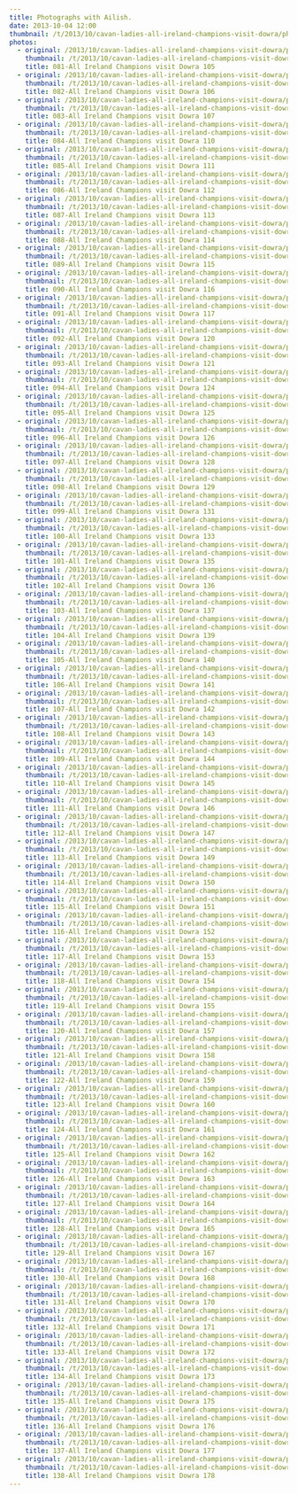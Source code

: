 ```yaml
---
title: Photographs with Ailish.
date: 2013-10-04 12:00
thumbnail: /t/2013/10/cavan-ladies-all-ireland-champions-visit-dowra/photographs-with-ailish/081-all-ireland-champions-visit-dowra-105.jpg
photos:
  - original: /2013/10/cavan-ladies-all-ireland-champions-visit-dowra/photographs-with-ailish/081-all-ireland-champions-visit-dowra-105.jpg
    thumbnail: /t/2013/10/cavan-ladies-all-ireland-champions-visit-dowra/photographs-with-ailish/081-all-ireland-champions-visit-dowra-105.jpg
    title: 081-All Ireland Champions visit Dowra 105
  - original: /2013/10/cavan-ladies-all-ireland-champions-visit-dowra/photographs-with-ailish/082-all-ireland-champions-visit-dowra-106.jpg
    thumbnail: /t/2013/10/cavan-ladies-all-ireland-champions-visit-dowra/photographs-with-ailish/082-all-ireland-champions-visit-dowra-106.jpg
    title: 082-All Ireland Champions visit Dowra 106
  - original: /2013/10/cavan-ladies-all-ireland-champions-visit-dowra/photographs-with-ailish/083-all-ireland-champions-visit-dowra-107.jpg
    thumbnail: /t/2013/10/cavan-ladies-all-ireland-champions-visit-dowra/photographs-with-ailish/083-all-ireland-champions-visit-dowra-107.jpg
    title: 083-All Ireland Champions visit Dowra 107
  - original: /2013/10/cavan-ladies-all-ireland-champions-visit-dowra/photographs-with-ailish/084-all-ireland-champions-visit-dowra-110.jpg
    thumbnail: /t/2013/10/cavan-ladies-all-ireland-champions-visit-dowra/photographs-with-ailish/084-all-ireland-champions-visit-dowra-110.jpg
    title: 084-All Ireland Champions visit Dowra 110
  - original: /2013/10/cavan-ladies-all-ireland-champions-visit-dowra/photographs-with-ailish/085-all-ireland-champions-visit-dowra-111.jpg
    thumbnail: /t/2013/10/cavan-ladies-all-ireland-champions-visit-dowra/photographs-with-ailish/085-all-ireland-champions-visit-dowra-111.jpg
    title: 085-All Ireland Champions visit Dowra 111
  - original: /2013/10/cavan-ladies-all-ireland-champions-visit-dowra/photographs-with-ailish/086-all-ireland-champions-visit-dowra-112.jpg
    thumbnail: /t/2013/10/cavan-ladies-all-ireland-champions-visit-dowra/photographs-with-ailish/086-all-ireland-champions-visit-dowra-112.jpg
    title: 086-All Ireland Champions visit Dowra 112
  - original: /2013/10/cavan-ladies-all-ireland-champions-visit-dowra/photographs-with-ailish/087-all-ireland-champions-visit-dowra-113.jpg
    thumbnail: /t/2013/10/cavan-ladies-all-ireland-champions-visit-dowra/photographs-with-ailish/087-all-ireland-champions-visit-dowra-113.jpg
    title: 087-All Ireland Champions visit Dowra 113
  - original: /2013/10/cavan-ladies-all-ireland-champions-visit-dowra/photographs-with-ailish/088-all-ireland-champions-visit-dowra-114.jpg
    thumbnail: /t/2013/10/cavan-ladies-all-ireland-champions-visit-dowra/photographs-with-ailish/088-all-ireland-champions-visit-dowra-114.jpg
    title: 088-All Ireland Champions visit Dowra 114
  - original: /2013/10/cavan-ladies-all-ireland-champions-visit-dowra/photographs-with-ailish/089-all-ireland-champions-visit-dowra-115.jpg
    thumbnail: /t/2013/10/cavan-ladies-all-ireland-champions-visit-dowra/photographs-with-ailish/089-all-ireland-champions-visit-dowra-115.jpg
    title: 089-All Ireland Champions visit Dowra 115
  - original: /2013/10/cavan-ladies-all-ireland-champions-visit-dowra/photographs-with-ailish/090-all-ireland-champions-visit-dowra-116.jpg
    thumbnail: /t/2013/10/cavan-ladies-all-ireland-champions-visit-dowra/photographs-with-ailish/090-all-ireland-champions-visit-dowra-116.jpg
    title: 090-All Ireland Champions visit Dowra 116
  - original: /2013/10/cavan-ladies-all-ireland-champions-visit-dowra/photographs-with-ailish/091-all-ireland-champions-visit-dowra-117.jpg
    thumbnail: /t/2013/10/cavan-ladies-all-ireland-champions-visit-dowra/photographs-with-ailish/091-all-ireland-champions-visit-dowra-117.jpg
    title: 091-All Ireland Champions visit Dowra 117
  - original: /2013/10/cavan-ladies-all-ireland-champions-visit-dowra/photographs-with-ailish/092-all-ireland-champions-visit-dowra-120.jpg
    thumbnail: /t/2013/10/cavan-ladies-all-ireland-champions-visit-dowra/photographs-with-ailish/092-all-ireland-champions-visit-dowra-120.jpg
    title: 092-All Ireland Champions visit Dowra 120
  - original: /2013/10/cavan-ladies-all-ireland-champions-visit-dowra/photographs-with-ailish/093-all-ireland-champions-visit-dowra-121.jpg
    thumbnail: /t/2013/10/cavan-ladies-all-ireland-champions-visit-dowra/photographs-with-ailish/093-all-ireland-champions-visit-dowra-121.jpg
    title: 093-All Ireland Champions visit Dowra 121
  - original: /2013/10/cavan-ladies-all-ireland-champions-visit-dowra/photographs-with-ailish/094-all-ireland-champions-visit-dowra-124.jpg
    thumbnail: /t/2013/10/cavan-ladies-all-ireland-champions-visit-dowra/photographs-with-ailish/094-all-ireland-champions-visit-dowra-124.jpg
    title: 094-All Ireland Champions visit Dowra 124
  - original: /2013/10/cavan-ladies-all-ireland-champions-visit-dowra/photographs-with-ailish/095-all-ireland-champions-visit-dowra-125.jpg
    thumbnail: /t/2013/10/cavan-ladies-all-ireland-champions-visit-dowra/photographs-with-ailish/095-all-ireland-champions-visit-dowra-125.jpg
    title: 095-All Ireland Champions visit Dowra 125
  - original: /2013/10/cavan-ladies-all-ireland-champions-visit-dowra/photographs-with-ailish/096-all-ireland-champions-visit-dowra-126.jpg
    thumbnail: /t/2013/10/cavan-ladies-all-ireland-champions-visit-dowra/photographs-with-ailish/096-all-ireland-champions-visit-dowra-126.jpg
    title: 096-All Ireland Champions visit Dowra 126
  - original: /2013/10/cavan-ladies-all-ireland-champions-visit-dowra/photographs-with-ailish/097-all-ireland-champions-visit-dowra-128.jpg
    thumbnail: /t/2013/10/cavan-ladies-all-ireland-champions-visit-dowra/photographs-with-ailish/097-all-ireland-champions-visit-dowra-128.jpg
    title: 097-All Ireland Champions visit Dowra 128
  - original: /2013/10/cavan-ladies-all-ireland-champions-visit-dowra/photographs-with-ailish/098-all-ireland-champions-visit-dowra-129.jpg
    thumbnail: /t/2013/10/cavan-ladies-all-ireland-champions-visit-dowra/photographs-with-ailish/098-all-ireland-champions-visit-dowra-129.jpg
    title: 098-All Ireland Champions visit Dowra 129
  - original: /2013/10/cavan-ladies-all-ireland-champions-visit-dowra/photographs-with-ailish/099-all-ireland-champions-visit-dowra-131.jpg
    thumbnail: /t/2013/10/cavan-ladies-all-ireland-champions-visit-dowra/photographs-with-ailish/099-all-ireland-champions-visit-dowra-131.jpg
    title: 099-All Ireland Champions visit Dowra 131
  - original: /2013/10/cavan-ladies-all-ireland-champions-visit-dowra/photographs-with-ailish/100-all-ireland-champions-visit-dowra-133.jpg
    thumbnail: /t/2013/10/cavan-ladies-all-ireland-champions-visit-dowra/photographs-with-ailish/100-all-ireland-champions-visit-dowra-133.jpg
    title: 100-All Ireland Champions visit Dowra 133
  - original: /2013/10/cavan-ladies-all-ireland-champions-visit-dowra/photographs-with-ailish/101-all-ireland-champions-visit-dowra-135.jpg
    thumbnail: /t/2013/10/cavan-ladies-all-ireland-champions-visit-dowra/photographs-with-ailish/101-all-ireland-champions-visit-dowra-135.jpg
    title: 101-All Ireland Champions visit Dowra 135
  - original: /2013/10/cavan-ladies-all-ireland-champions-visit-dowra/photographs-with-ailish/102-all-ireland-champions-visit-dowra-136.jpg
    thumbnail: /t/2013/10/cavan-ladies-all-ireland-champions-visit-dowra/photographs-with-ailish/102-all-ireland-champions-visit-dowra-136.jpg
    title: 102-All Ireland Champions visit Dowra 136
  - original: /2013/10/cavan-ladies-all-ireland-champions-visit-dowra/photographs-with-ailish/103-all-ireland-champions-visit-dowra-137.jpg
    thumbnail: /t/2013/10/cavan-ladies-all-ireland-champions-visit-dowra/photographs-with-ailish/103-all-ireland-champions-visit-dowra-137.jpg
    title: 103-All Ireland Champions visit Dowra 137
  - original: /2013/10/cavan-ladies-all-ireland-champions-visit-dowra/photographs-with-ailish/104-all-ireland-champions-visit-dowra-139.jpg
    thumbnail: /t/2013/10/cavan-ladies-all-ireland-champions-visit-dowra/photographs-with-ailish/104-all-ireland-champions-visit-dowra-139.jpg
    title: 104-All Ireland Champions visit Dowra 139
  - original: /2013/10/cavan-ladies-all-ireland-champions-visit-dowra/photographs-with-ailish/105-all-ireland-champions-visit-dowra-140.jpg
    thumbnail: /t/2013/10/cavan-ladies-all-ireland-champions-visit-dowra/photographs-with-ailish/105-all-ireland-champions-visit-dowra-140.jpg
    title: 105-All Ireland Champions visit Dowra 140
  - original: /2013/10/cavan-ladies-all-ireland-champions-visit-dowra/photographs-with-ailish/106-all-ireland-champions-visit-dowra-141.jpg
    thumbnail: /t/2013/10/cavan-ladies-all-ireland-champions-visit-dowra/photographs-with-ailish/106-all-ireland-champions-visit-dowra-141.jpg
    title: 106-All Ireland Champions visit Dowra 141
  - original: /2013/10/cavan-ladies-all-ireland-champions-visit-dowra/photographs-with-ailish/107-all-ireland-champions-visit-dowra-142.jpg
    thumbnail: /t/2013/10/cavan-ladies-all-ireland-champions-visit-dowra/photographs-with-ailish/107-all-ireland-champions-visit-dowra-142.jpg
    title: 107-All Ireland Champions visit Dowra 142
  - original: /2013/10/cavan-ladies-all-ireland-champions-visit-dowra/photographs-with-ailish/108-all-ireland-champions-visit-dowra-143.jpg
    thumbnail: /t/2013/10/cavan-ladies-all-ireland-champions-visit-dowra/photographs-with-ailish/108-all-ireland-champions-visit-dowra-143.jpg
    title: 108-All Ireland Champions visit Dowra 143
  - original: /2013/10/cavan-ladies-all-ireland-champions-visit-dowra/photographs-with-ailish/109-all-ireland-champions-visit-dowra-144.jpg
    thumbnail: /t/2013/10/cavan-ladies-all-ireland-champions-visit-dowra/photographs-with-ailish/109-all-ireland-champions-visit-dowra-144.jpg
    title: 109-All Ireland Champions visit Dowra 144
  - original: /2013/10/cavan-ladies-all-ireland-champions-visit-dowra/photographs-with-ailish/110-all-ireland-champions-visit-dowra-145.jpg
    thumbnail: /t/2013/10/cavan-ladies-all-ireland-champions-visit-dowra/photographs-with-ailish/110-all-ireland-champions-visit-dowra-145.jpg
    title: 110-All Ireland Champions visit Dowra 145
  - original: /2013/10/cavan-ladies-all-ireland-champions-visit-dowra/photographs-with-ailish/111-all-ireland-champions-visit-dowra-146.jpg
    thumbnail: /t/2013/10/cavan-ladies-all-ireland-champions-visit-dowra/photographs-with-ailish/111-all-ireland-champions-visit-dowra-146.jpg
    title: 111-All Ireland Champions visit Dowra 146
  - original: /2013/10/cavan-ladies-all-ireland-champions-visit-dowra/photographs-with-ailish/112-all-ireland-champions-visit-dowra-147.jpg
    thumbnail: /t/2013/10/cavan-ladies-all-ireland-champions-visit-dowra/photographs-with-ailish/112-all-ireland-champions-visit-dowra-147.jpg
    title: 112-All Ireland Champions visit Dowra 147
  - original: /2013/10/cavan-ladies-all-ireland-champions-visit-dowra/photographs-with-ailish/113-all-ireland-champions-visit-dowra-149.jpg
    thumbnail: /t/2013/10/cavan-ladies-all-ireland-champions-visit-dowra/photographs-with-ailish/113-all-ireland-champions-visit-dowra-149.jpg
    title: 113-All Ireland Champions visit Dowra 149
  - original: /2013/10/cavan-ladies-all-ireland-champions-visit-dowra/photographs-with-ailish/114-all-ireland-champions-visit-dowra-150.jpg
    thumbnail: /t/2013/10/cavan-ladies-all-ireland-champions-visit-dowra/photographs-with-ailish/114-all-ireland-champions-visit-dowra-150.jpg
    title: 114-All Ireland Champions visit Dowra 150
  - original: /2013/10/cavan-ladies-all-ireland-champions-visit-dowra/photographs-with-ailish/115-all-ireland-champions-visit-dowra-151.jpg
    thumbnail: /t/2013/10/cavan-ladies-all-ireland-champions-visit-dowra/photographs-with-ailish/115-all-ireland-champions-visit-dowra-151.jpg
    title: 115-All Ireland Champions visit Dowra 151
  - original: /2013/10/cavan-ladies-all-ireland-champions-visit-dowra/photographs-with-ailish/116-all-ireland-champions-visit-dowra-152.jpg
    thumbnail: /t/2013/10/cavan-ladies-all-ireland-champions-visit-dowra/photographs-with-ailish/116-all-ireland-champions-visit-dowra-152.jpg
    title: 116-All Ireland Champions visit Dowra 152
  - original: /2013/10/cavan-ladies-all-ireland-champions-visit-dowra/photographs-with-ailish/117-all-ireland-champions-visit-dowra-153.jpg
    thumbnail: /t/2013/10/cavan-ladies-all-ireland-champions-visit-dowra/photographs-with-ailish/117-all-ireland-champions-visit-dowra-153.jpg
    title: 117-All Ireland Champions visit Dowra 153
  - original: /2013/10/cavan-ladies-all-ireland-champions-visit-dowra/photographs-with-ailish/118-all-ireland-champions-visit-dowra-154.jpg
    thumbnail: /t/2013/10/cavan-ladies-all-ireland-champions-visit-dowra/photographs-with-ailish/118-all-ireland-champions-visit-dowra-154.jpg
    title: 118-All Ireland Champions visit Dowra 154
  - original: /2013/10/cavan-ladies-all-ireland-champions-visit-dowra/photographs-with-ailish/119-all-ireland-champions-visit-dowra-155.jpg
    thumbnail: /t/2013/10/cavan-ladies-all-ireland-champions-visit-dowra/photographs-with-ailish/119-all-ireland-champions-visit-dowra-155.jpg
    title: 119-All Ireland Champions visit Dowra 155
  - original: /2013/10/cavan-ladies-all-ireland-champions-visit-dowra/photographs-with-ailish/120-all-ireland-champions-visit-dowra-157.jpg
    thumbnail: /t/2013/10/cavan-ladies-all-ireland-champions-visit-dowra/photographs-with-ailish/120-all-ireland-champions-visit-dowra-157.jpg
    title: 120-All Ireland Champions visit Dowra 157
  - original: /2013/10/cavan-ladies-all-ireland-champions-visit-dowra/photographs-with-ailish/121-all-ireland-champions-visit-dowra-158.jpg
    thumbnail: /t/2013/10/cavan-ladies-all-ireland-champions-visit-dowra/photographs-with-ailish/121-all-ireland-champions-visit-dowra-158.jpg
    title: 121-All Ireland Champions visit Dowra 158
  - original: /2013/10/cavan-ladies-all-ireland-champions-visit-dowra/photographs-with-ailish/122-all-ireland-champions-visit-dowra-159.jpg
    thumbnail: /t/2013/10/cavan-ladies-all-ireland-champions-visit-dowra/photographs-with-ailish/122-all-ireland-champions-visit-dowra-159.jpg
    title: 122-All Ireland Champions visit Dowra 159
  - original: /2013/10/cavan-ladies-all-ireland-champions-visit-dowra/photographs-with-ailish/123-all-ireland-champions-visit-dowra-160.jpg
    thumbnail: /t/2013/10/cavan-ladies-all-ireland-champions-visit-dowra/photographs-with-ailish/123-all-ireland-champions-visit-dowra-160.jpg
    title: 123-All Ireland Champions visit Dowra 160
  - original: /2013/10/cavan-ladies-all-ireland-champions-visit-dowra/photographs-with-ailish/124-all-ireland-champions-visit-dowra-161.jpg
    thumbnail: /t/2013/10/cavan-ladies-all-ireland-champions-visit-dowra/photographs-with-ailish/124-all-ireland-champions-visit-dowra-161.jpg
    title: 124-All Ireland Champions visit Dowra 161
  - original: /2013/10/cavan-ladies-all-ireland-champions-visit-dowra/photographs-with-ailish/125-all-ireland-champions-visit-dowra-162.jpg
    thumbnail: /t/2013/10/cavan-ladies-all-ireland-champions-visit-dowra/photographs-with-ailish/125-all-ireland-champions-visit-dowra-162.jpg
    title: 125-All Ireland Champions visit Dowra 162
  - original: /2013/10/cavan-ladies-all-ireland-champions-visit-dowra/photographs-with-ailish/126-all-ireland-champions-visit-dowra-163.jpg
    thumbnail: /t/2013/10/cavan-ladies-all-ireland-champions-visit-dowra/photographs-with-ailish/126-all-ireland-champions-visit-dowra-163.jpg
    title: 126-All Ireland Champions visit Dowra 163
  - original: /2013/10/cavan-ladies-all-ireland-champions-visit-dowra/photographs-with-ailish/127-all-ireland-champions-visit-dowra-164.jpg
    thumbnail: /t/2013/10/cavan-ladies-all-ireland-champions-visit-dowra/photographs-with-ailish/127-all-ireland-champions-visit-dowra-164.jpg
    title: 127-All Ireland Champions visit Dowra 164
  - original: /2013/10/cavan-ladies-all-ireland-champions-visit-dowra/photographs-with-ailish/128-all-ireland-champions-visit-dowra-165.jpg
    thumbnail: /t/2013/10/cavan-ladies-all-ireland-champions-visit-dowra/photographs-with-ailish/128-all-ireland-champions-visit-dowra-165.jpg
    title: 128-All Ireland Champions visit Dowra 165
  - original: /2013/10/cavan-ladies-all-ireland-champions-visit-dowra/photographs-with-ailish/129-all-ireland-champions-visit-dowra-167.jpg
    thumbnail: /t/2013/10/cavan-ladies-all-ireland-champions-visit-dowra/photographs-with-ailish/129-all-ireland-champions-visit-dowra-167.jpg
    title: 129-All Ireland Champions visit Dowra 167
  - original: /2013/10/cavan-ladies-all-ireland-champions-visit-dowra/photographs-with-ailish/130-all-ireland-champions-visit-dowra-168.jpg
    thumbnail: /t/2013/10/cavan-ladies-all-ireland-champions-visit-dowra/photographs-with-ailish/130-all-ireland-champions-visit-dowra-168.jpg
    title: 130-All Ireland Champions visit Dowra 168
  - original: /2013/10/cavan-ladies-all-ireland-champions-visit-dowra/photographs-with-ailish/131-all-ireland-champions-visit-dowra-170.jpg
    thumbnail: /t/2013/10/cavan-ladies-all-ireland-champions-visit-dowra/photographs-with-ailish/131-all-ireland-champions-visit-dowra-170.jpg
    title: 131-All Ireland Champions visit Dowra 170
  - original: /2013/10/cavan-ladies-all-ireland-champions-visit-dowra/photographs-with-ailish/132-all-ireland-champions-visit-dowra-171.jpg
    thumbnail: /t/2013/10/cavan-ladies-all-ireland-champions-visit-dowra/photographs-with-ailish/132-all-ireland-champions-visit-dowra-171.jpg
    title: 132-All Ireland Champions visit Dowra 171
  - original: /2013/10/cavan-ladies-all-ireland-champions-visit-dowra/photographs-with-ailish/133-all-ireland-champions-visit-dowra-172.jpg
    thumbnail: /t/2013/10/cavan-ladies-all-ireland-champions-visit-dowra/photographs-with-ailish/133-all-ireland-champions-visit-dowra-172.jpg
    title: 133-All Ireland Champions visit Dowra 172
  - original: /2013/10/cavan-ladies-all-ireland-champions-visit-dowra/photographs-with-ailish/134-all-ireland-champions-visit-dowra-173.jpg
    thumbnail: /t/2013/10/cavan-ladies-all-ireland-champions-visit-dowra/photographs-with-ailish/134-all-ireland-champions-visit-dowra-173.jpg
    title: 134-All Ireland Champions visit Dowra 173
  - original: /2013/10/cavan-ladies-all-ireland-champions-visit-dowra/photographs-with-ailish/135-all-ireland-champions-visit-dowra-175.jpg
    thumbnail: /t/2013/10/cavan-ladies-all-ireland-champions-visit-dowra/photographs-with-ailish/135-all-ireland-champions-visit-dowra-175.jpg
    title: 135-All Ireland Champions visit Dowra 175
  - original: /2013/10/cavan-ladies-all-ireland-champions-visit-dowra/photographs-with-ailish/136-all-ireland-champions-visit-dowra-176.jpg
    thumbnail: /t/2013/10/cavan-ladies-all-ireland-champions-visit-dowra/photographs-with-ailish/136-all-ireland-champions-visit-dowra-176.jpg
    title: 136-All Ireland Champions visit Dowra 176
  - original: /2013/10/cavan-ladies-all-ireland-champions-visit-dowra/photographs-with-ailish/137-all-ireland-champions-visit-dowra-177.jpg
    thumbnail: /t/2013/10/cavan-ladies-all-ireland-champions-visit-dowra/photographs-with-ailish/137-all-ireland-champions-visit-dowra-177.jpg
    title: 137-All Ireland Champions visit Dowra 177
  - original: /2013/10/cavan-ladies-all-ireland-champions-visit-dowra/photographs-with-ailish/138-all-ireland-champions-visit-dowra-178.jpg
    thumbnail: /t/2013/10/cavan-ladies-all-ireland-champions-visit-dowra/photographs-with-ailish/138-all-ireland-champions-visit-dowra-178.jpg
    title: 138-All Ireland Champions visit Dowra 178
---
```

